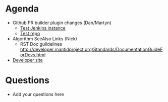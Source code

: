 Agenda
======

* Github PR builder plugin changes (Dan/Martyn)
   * [Test Jenkins instance](http://builds.mantidproject.org:5001/)
   * [Test repo](https://github.com/dannixon/test)
* Algorithm SeeAlso Links (Nick)
  * RST Doc guildelines http://developer.mantidproject.org/Standards/DocumentationGuideForDevs.html
* [Developer site](http://developer.mantidproject.org/)

Questions
=========

* Add your questions here
